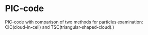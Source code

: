 # PIC-code
PIC-code with comparison of two methods for particles examination: CIC(cloud-in-cell) and TSC(triangular-shaped-cloud).)
